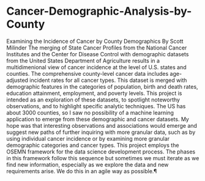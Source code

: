# Cancer-Demographic-Analysis-by-County
Examining the Incidence of Cancer by County Demographics
By Scott Milinder
The merging of State Cancer Profiles from the National Cancer Institutes and the Center for Disease Control with demographic datasets from the United States Department of Agriculture results in a multidimenional view of cancer incidence at the level of U.S. states and counties. The comprehensive county-level cancer data includes age-adjusted incident rates for all cancer types. This dataset is merged with demographic features in the categories of population, birth and death rates, education attainment, employment, and poverty levels.
This project is intended as an exploration of these datasets, to spotlight noteworthy observations, and to highlight specific analytic techniques. The US has about 3000 counties, so I saw no possibility of a machine learning application to emerge from these demographic and cancer datasets. My hope was that interesting observations and associations would emerge and suggest new paths of further inquiring with more granular data, such as by using individual cancer incidence or by examining more granular demographic categories and cancer types.
This project employs the OSEMN framework for the data science development process. The phases in this framework follow this sequence but sometimes we must iterate as we find new information, especially as we explore the data and new requirements arise. We do this in an agile way as possible.¶
